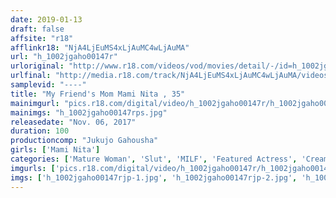 ```yaml
---
date: 2019-01-13
draft: false
affsite: "r18"
afflinkr18: "NjA4LjEuMS4xLjAuMC4wLjAuMA"
url: "h_1002jgaho00147r"
urloriginal: "http://www.r18.com/videos/vod/movies/detail/-/id=h_1002jgaho00147r"
urlfinal: "http://media.r18.com/track/NjA4LjEuMS4xLjAuMC4wLjAuMA/videos/vod/movies/detail/-/id=h_1002jgaho00147r"
samplevid: "----"
title: "My Friend's Mom Mami Nita , 35"
mainimgurl: "pics.r18.com/digital/video/h_1002jgaho00147r/h_1002jgaho00147rps.jpg"
mainimgs: "h_1002jgaho00147rps.jpg"
releasedate: "Nov. 06, 2017"
duration: 100
productioncomp: "Jukujo Gahousha"
girls: ['Mami Nita']
categories: ['Mature Woman', 'Slut', 'MILF', 'Featured Actress', 'Creampie']
imgurls: ['pics.r18.com/digital/video/h_1002jgaho00147r/h_1002jgaho00147rjp-1.jpg', 'pics.r18.com/digital/video/h_1002jgaho00147r/h_1002jgaho00147rjp-2.jpg', 'pics.r18.com/digital/video/h_1002jgaho00147r/h_1002jgaho00147rjp-3.jpg', 'pics.r18.com/digital/video/h_1002jgaho00147r/h_1002jgaho00147rjp-4.jpg', 'pics.r18.com/digital/video/h_1002jgaho00147r/h_1002jgaho00147rjp-5.jpg', 'pics.r18.com/digital/video/h_1002jgaho00147r/h_1002jgaho00147rjp-6.jpg', 'pics.r18.com/digital/video/h_1002jgaho00147r/h_1002jgaho00147rjp-7.jpg', 'pics.r18.com/digital/video/h_1002jgaho00147r/h_1002jgaho00147rjp-8.jpg', 'pics.r18.com/digital/video/h_1002jgaho00147r/h_1002jgaho00147rjp-9.jpg', 'pics.r18.com/digital/video/h_1002jgaho00147r/h_1002jgaho00147rjp-10.jpg', 'pics.r18.com/digital/video/h_1002jgaho00147r/h_1002jgaho00147rjp-11.jpg', 'pics.r18.com/digital/video/h_1002jgaho00147r/h_1002jgaho00147rjp-12.jpg', 'pics.r18.com/digital/video/h_1002jgaho00147r/h_1002jgaho00147rjp-13.jpg', 'pics.r18.com/digital/video/h_1002jgaho00147r/h_1002jgaho00147rjp-14.jpg', 'pics.r18.com/digital/video/h_1002jgaho00147r/h_1002jgaho00147rjp-15.jpg', 'pics.r18.com/digital/video/h_1002jgaho00147r/h_1002jgaho00147rjp-16.jpg', 'pics.r18.com/digital/video/h_1002jgaho00147r/h_1002jgaho00147rjp-17.jpg', 'pics.r18.com/digital/video/h_1002jgaho00147r/h_1002jgaho00147rjp-18.jpg', 'pics.r18.com/digital/video/h_1002jgaho00147r/h_1002jgaho00147rjp-19.jpg', 'pics.r18.com/digital/video/h_1002jgaho00147r/h_1002jgaho00147rjp-20.jpg']
imgs: ['h_1002jgaho00147rjp-1.jpg', 'h_1002jgaho00147rjp-2.jpg', 'h_1002jgaho00147rjp-3.jpg', 'h_1002jgaho00147rjp-4.jpg', 'h_1002jgaho00147rjp-5.jpg', 'h_1002jgaho00147rjp-6.jpg', 'h_1002jgaho00147rjp-7.jpg', 'h_1002jgaho00147rjp-8.jpg', 'h_1002jgaho00147rjp-9.jpg', 'h_1002jgaho00147rjp-10.jpg', 'h_1002jgaho00147rjp-11.jpg', 'h_1002jgaho00147rjp-12.jpg', 'h_1002jgaho00147rjp-13.jpg', 'h_1002jgaho00147rjp-14.jpg', 'h_1002jgaho00147rjp-15.jpg', 'h_1002jgaho00147rjp-16.jpg', 'h_1002jgaho00147rjp-17.jpg', 'h_1002jgaho00147rjp-18.jpg', 'h_1002jgaho00147rjp-19.jpg', 'h_1002jgaho00147rjp-20.jpg']
---
```

